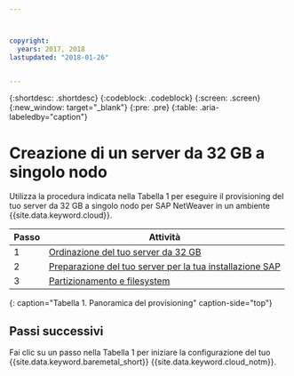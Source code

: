```yaml
---



copyright:
  years: 2017, 2018
lastupdated: "2018-01-26"


---
```


{:shortdesc: .shortdesc}
{:codeblock: .codeblock}
{:screen: .screen}
{:new_window: target="_blank"}
{:pre: .pre}
{:table: .aria-labeledby="caption"}

# Creazione di un server da 32 GB a singolo nodo

Utilizza la procedura indicata nella Tabella 1 per eseguire il provisioning del tuo server da 32 GB a singolo nodo per SAP NetWeaver in un ambiente {{site.data.keyword.cloud}}.

| Passo | Attività |
| --- | --- |
| 1 | [Ordinazione del tuo server da 32 GB](/docs/infrastructure/sap-netweaver-rhel-qrg/rhel-set-up-infrastructure-32GB.html)
| 2 | [Preparazione del tuo server per la tua installazione SAP](/docs/infrastructure/sap-netweaver-rhel-qrg/rhel-prepare-server-32GB.html)
| 3 | [Partizionamento e filesystem](/docs/infrastructure/sap-netweaver-rhel-qrg/rhel-partition-32GB.html)
{: caption="Tabella 1. Panoramica del provisioning" caption-side="top"} 

## Passi successivi

Fai clic su un passo nella Tabella 1 per iniziare la configurazione del tuo {{site.data.keyword.baremetal_short}} {{site.data.keyword.cloud_notm}}.


